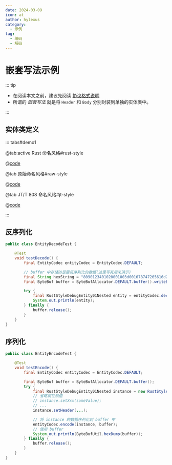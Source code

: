 ```yaml
---
date: 2024-03-09
icon: at
author: hylexus
category:
  - 示例
tag:
  - 编码
  - 解码
---
```


# 嵌套写法示例

::: tip

- 在阅读本文之前，建议先阅读 [协议格式说明](protocol.md)
- 所谓的 _嵌套写法_ 就是将 `Header` 和 `Body` 分别封装到单独的实体类中。

:::

## 实体类定义

::: tabs#demo1

@tab:active Rust 命名风格#rust-style

@[code](@src/core/entity-codec/demo01/RustStyleDebugEntity01Nested.java)

@tab 原始命名风格#raw-style

@[code](@src/core/entity-codec/demo01/RawStyleDebugEntity01Nested.java)

@tab JT/T 808 命名风格#jt-style

@[code](@src/core/entity-codec/demo01/JtStyleDebugEntity01Nested.java)

:::

## 反序列化

```java {12,15}
public class EntityDecodeTest {

    @Test
    void testDecode() {
        final EntityCodec entityCodec = EntityCodec.DEFAULT;

        // buffer 中存储的是要反序列化的数据(这里写死用来演示)
        final String hexString = "8090123401020001003d001678747265616d2d636f6465632ee794a8e688b7e5908d001178747265616d2d636f6465632ec3dcc2eb3230323130323033013911112222270fff9c";
        final ByteBuf buffer = ByteBufAllocator.DEFAULT.buffer().writeBytes(XtreamBytes.decodeHex(hexString));

        try {
            final RustStyleDebugEntity01Nested entity = entityCodec.decode(RustStyleDebugEntity01Nested.class, buffer);
            System.out.println(entity);
        } finally {
            buffer.release();
        }
    }
}
```

## 序列化

```java {16,20}
public class EntityEncodeTest {

    @Test
    void testEncode() {
        final EntityCodec entityCodec = EntityCodec.DEFAULT;

        final ByteBuf buffer = ByteBufAllocator.DEFAULT.buffer();
        try {
            final RustStyleDebugEntity01Nested instance = new RustStyleDebugEntity01Nested();
            // 省略属性赋值
            // instance.setXxx(someValue);
            // ...
            instance.setHeader(...);

            // 将 instance 的数据序列化到 buffer 中
            entityCodec.encode(instance, buffer);
            // 使用 buffer
            System.out.println(ByteBufUtil.hexDump(buffer));
        } finally {
            buffer.release();
        }
    }
}
```
